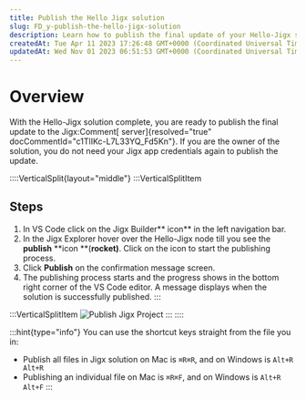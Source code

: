 ```yaml
---
title: Publish the Hello Jigx solution
slug: FD_y-publish-the-hello-jigx-solution
description: Learn how to publish the final update of your Hello-Jigx solution effortlessly to the Jigx server without requiring app credentials. Discover the step-by-step process using the JigxBuilder icon in VSCode and ensure successful publishing with clear status 
createdAt: Tue Apr 11 2023 17:26:48 GMT+0000 (Coordinated Universal Time)
updatedAt: Wed Nov 01 2023 06:51:53 GMT+0000 (Coordinated Universal Time)
---
```


# Overview

With the Hello-Jigx solution complete, you are ready to publish the final update to the Jigx:Comment[ server]{resolved="true" docCommentId="c1TlIKc-L7L33YQ_Fd5Kn"}. If you are the owner of the solution, you do not need your Jigx app credentials again to publish the update.&#x20;

::::VerticalSplit{layout="middle"}
:::VerticalSplitItem
## Steps

1. In VS Code click on the Jigx Builder** icon** in the left navigation bar.
2. In the Jigx Explorer hover over the Hello-Jigx node till you see the **publish** **icon **(**rocket)**. Click on the icon to start the publishing process.&#x20;
3. Click **Publish** on the confirmation message screen.
4. The publishing process starts and the progress shows in the bottom right corner of the VS Code editor. A message displays when the solution is successfully published.
:::

:::VerticalSplitItem
![Publish Jigx Project](https://archbee-image-uploads.s3.amazonaws.com/x7vdIDH6-ScTprfmi2XXX/EiFAMB81wv8sR3cDTGNel_customerpublish.png "Publish Jigx Project")
:::
::::

:::hint{type="info"}
You can use the shortcut keys straight from the file you in:&#x20;

- Publish all files in Jigx solution on Mac is `⌘R⌘R`, and on Windows is `Alt+R Alt+R`
- Publishing an individual file on Mac is `⌘R⌘F`, and on Windows is `Alt+R Alt+F`
:::

